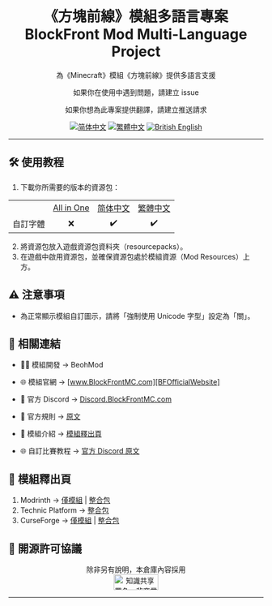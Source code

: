 ﻿<center>

# 《方塊前線》模組多語言專案<br>BlockFront Mod Multi-Language Project

為《Minecraft》模組《方塊前線》提供多語言支援

如果你在使用中遇到問題，請建立 issue

如果你想為此專案提供翻譯，請建立推送請求

[![简体中文][SChinese-for-the-badge]][SChinese] [![繁體中文][TChinese-for-the-badge]][TChinese] [![British English][BrEnglish-for-the-badge]][BrEnglish]

</center>

***

## 🛠️ 使用教程

1. 下載你所需要的版本的資源包：

<table align="center">
    <tr>
        <td></td>
        <td><a href="https://modrinth.com/resourcepack/blockfront-mod-multi-language-project-all">All in One</a></td>
        <td><a href="https://modrinth.com/resourcepack/blockfront-mod-multi-language-project-schinese">简体中文</a></td>
        <td><a href="https://modrinth.com/resourcepack/blockfront-mod-multi-language-project-tchinese">繁體中文</a></td>
    </tr>
    <tr>
        <td style="text-align:center;">自訂字體</td>
        <td style="text-align:center;">❌</td>
        <td style="text-align:center;">✔️</td>
        <td style="text-align:center;">✔️</td>
    </tr>
</table>

2. 將資源包放入遊戲資源包資料夾（resourcepacks）。
3. 在遊戲中啟用資源包，並確保資源包處於模組資源（Mod Resources）上方。

## ⚠️ 注意事項

- 為正常顯示模組自訂圖示，請將「強制使用 Unicode 字型」設定為「關」。

## 🔗 相關連結

- 🧑‍💻 模組開發 → BeohMod

- 🌐 模組官網 → [www.BlockFrontMC.com][BFOfficialWebsite]

- 💬 官方 Discord → [Discord.BlockFrontMC.com][BFOfficialDiscord]

- 📄 官方規則 → [原文][BFOfficialRules-OfficialWebsite]

- 📄 模組介紹 → [模組釋出頁](#-模組釋出頁)

- 🌐 自訂比賽教程 → [官方 Discord 原文][BFCustomMatchmakingGuide-DiscordForum]

## 🔗 模組釋出頁

1. Modrinth → [僅模組][BFModrinth] | [整合包][BFModpackModrinth]
2. Technic Platform → [整合包][BFModpackTechnic]
3. CurseForge → [僅模組][BFCurseForge] | [整合包][BFModpackCurseForge]

## 🤝 開源許可協議

<center>

除非另有說明，本倉庫內容採用<br><a href="https://creativecommons.org/licenses/by-nc-sa/4.0/"><img src="http://mirrors.creativecommons.org/presskit/buttons/88x31/png/by-nc-sa.png" alt="知識共享署名—非商業性使用—相同方式共享 4.0 國際公共許可協議（Creative Commons Attribution 4.0 International Licence，CC BY-NC-SA 4.0）" width="88" height="31" /></a>

</center>

***

[BFCurseForge]: https://www.curseforge.com/minecraft/mc-mods/blockfront-world-war-ii
[BFCustomMatchmakingGuide-DiscordForum]: https://discord.com/channels/899063859539759154/1090433325564432495/1090433325564432495
[BFModpackCurseForge]: https://www.curseforge.com/minecraft/modpacks/blockfront-world-war-ii
[BFModpackModrinth]: https://modrinth.com/modpack/blockfront-mod-pack
[BFModpackTechnic]: https://www.technicpack.net/modpack/blockfront-official-modpack.1957622
[BFModrinth]: https://modrinth.com/mod/blockfront
[BFOfficialDiscord]: https://discord.blockfrontmc.com
[BFOfficialRules-OfficialWebsite]: https://www.blockfrontmc.com/rules
[BFOfficialWebsite]: https://www.blockfrontmc.com
[BrEnglish-for-the-badge]: https://img.shields.io/badge/Language-British_English-012169?style=for-the-badge
[BrEnglish]: https://github.com/YoMonNPC/Minecraft-BlockFront-Mod-Multi-Language-Project/blob/main/README/README.en-gb.md
[SChinese-for-the-badge]: https://img.shields.io/badge/%E8%AF%AD%E8%A8%80-%E7%AE%80%E4%BD%93%E4%B8%AD%E6%96%87-ee1620?style=for-the-badge
[SChinese]: https://github.com/YoMonNPC/Minecraft-BlockFront-Mod-Multi-Language-Project/blob/main/README/README.zh-cn.md
[TChinese-for-the-badge]: https://img.shields.io/badge/%E8%AA%9E%E8%A8%80-%E7%B9%81%E9%AB%94%E4%B8%AD%E6%96%87-ee1620?style=for-the-badge
[TChinese]: https://github.com/YoMonNPC/Minecraft-BlockFront-Mod-Multi-Language-Project/blob/main/README/README.zh-tw.md
